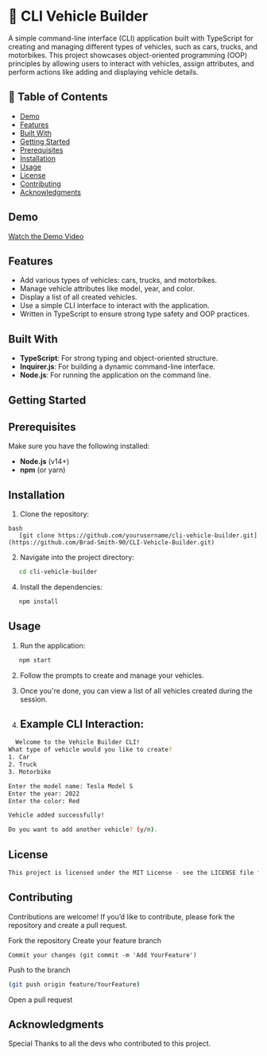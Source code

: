 # 🚗 CLI Vehicle Builder

A simple command-line interface (CLI) application built with TypeScript for creating and managing different types of vehicles, such as cars, trucks, and motorbikes. This project showcases object-oriented programming (OOP) principles by allowing users to interact with vehicles, assign attributes, and perform actions like adding and displaying vehicle details.

## 📖 Table of Contents

- [Demo](#demo)
- [Features](#features)
- [Built With](#built-with)
- [Getting Started](#getting-started)
 - [Prerequisites](#prerequisites)
 - [Installation](#installation)
- [Usage](#usage)
- [License](#license)
- [Contributing](#contributing)
- [Acknowledgments](#acknowledgments)


## Demo

[Watch the Demo Video](https://www.youtube.com/watch?v=876aoKtfEew)

## Features

- Add various types of vehicles: cars, trucks, and motorbikes.
- Manage vehicle attributes like model, year, and color.
- Display a list of all created vehicles.
- Use a simple CLI interface to interact with the application.
- Written in TypeScript to ensure strong type safety and OOP practices.

## Built With

- **TypeScript**: For strong typing and object-oriented structure.
- **Inquirer.js**: For building a dynamic command-line interface.
- **Node.js**: For running the application on the command line.

## Getting Started

## Prerequisites

Make sure you have the following installed:

- **Node.js** (v14+)
- **npm** (or yarn)

## Installation

1. Clone the repository:

```   
bash
   [git clone https://github.com/yourusername/cli-vehicle-builder.git](https://github.com/Brad-Smith-90/CLI-Vehicle-Builder.git)
```
2. Navigate into the project directory:

```bash
   cd cli-vehicle-builder
```
4. Install the dependencies:

```bash
   npm install
```
## Usage

1. Run the application:
```bash
   npm start
```
2. Follow the prompts to create and manage your vehicles.

3. Once you're done, you can view a list of all vehicles created during the session.

4.  ## Example CLI Interaction:

   
```bash
  Welcome to the Vehicle Builder CLI!
What type of vehicle would you like to create?
1. Car
2. Truck
3. Motorbike

Enter the model name: Tesla Model S
Enter the year: 2022
Enter the color: Red

Vehicle added successfully!

Do you want to add another vehicle? (y/n).
```
## License
```bash
This project is licensed under the MIT License - see the LICENSE file for details.
```
## Contributing

Contributions are welcome! If you’d like to contribute, please fork the repository and create a pull request.

Fork the repository
Create your feature branch 
```bash(git checkout -b feature/YourFeature)
Commit your changes (git commit -m 'Add YourFeature')
```
Push to the branch
```bash
(git push origin feature/YourFeature)
```
Open a pull request

## Acknowledgments

Special Thanks to all the devs who contributed to this project.
